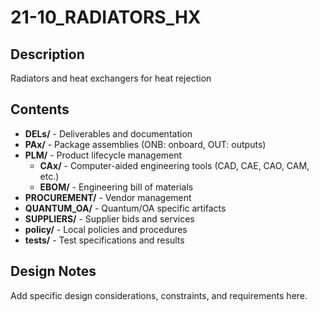 # 21-10_RADIATORS_HX

## Description
Radiators and heat exchangers for heat rejection

## Contents
- **DELs/** - Deliverables and documentation
- **PAx/** - Package assemblies (ONB: onboard, OUT: outputs)
- **PLM/** - Product lifecycle management
  - **CAx/** - Computer-aided engineering tools (CAD, CAE, CAO, CAM, etc.)
  - **EBOM/** - Engineering bill of materials
- **PROCUREMENT/** - Vendor management
- **QUANTUM_OA/** - Quantum/OA specific artifacts
- **SUPPLIERS/** - Supplier bids and services
- **policy/** - Local policies and procedures
- **tests/** - Test specifications and results

## Design Notes
Add specific design considerations, constraints, and requirements here.
